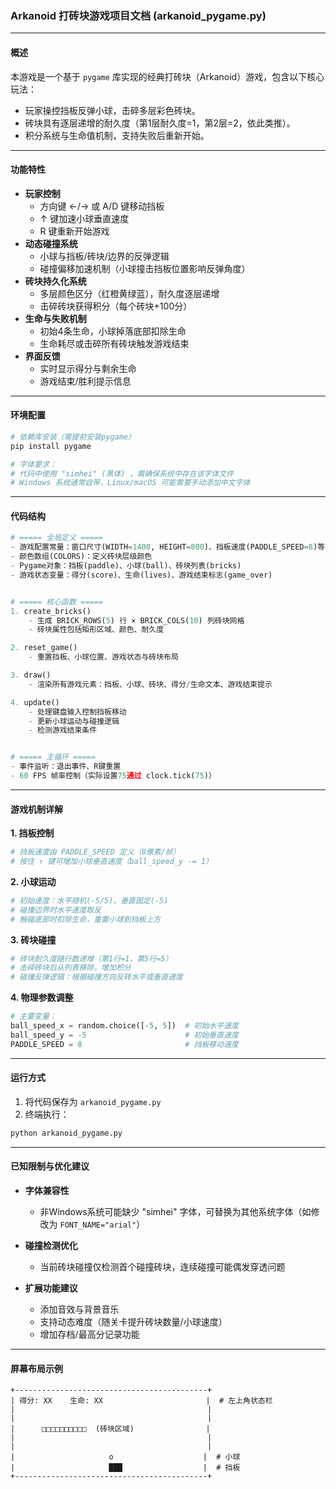 

### Arkanoid 打砖块游戏项目文档 (arkanoid_pygame.py)

---

#### **概述**
本游戏是一个基于 `pygame` 库实现的经典打砖块（Arkanoid）游戏，包含以下核心玩法：
- 玩家操控挡板反弹小球，击碎多层彩色砖块。
- 砖块具有逐层递增的耐久度（第1层耐久度=1，第2层=2，依此类推）。
- 积分系统与生命值机制，支持失败后重新开始。

---

#### **功能特性**
- **玩家控制** 
  - 方向键 ←/→ 或 A/D 键移动挡板
  - ↑ 键加速小球垂直速度
  - R 键重新开始游戏
- **动态碰撞系统**
  - 小球与挡板/砖块/边界的反弹逻辑
  - 碰撞偏移加速机制（小球撞击挡板位置影响反弹角度）
- **砖块持久化系统**
  - 多层颜色区分（红橙黄绿蓝），耐久度逐层递增
  - 击碎砖块获得积分（每个砖块+100分）
- **生命与失败机制**
  - 初始4条生命，小球掉落底部扣除生命
  - 生命耗尽或击碎所有砖块触发游戏结束
- **界面反馈**
  - 实时显示得分与剩余生命
  - 游戏结束/胜利提示信息

---

#### **环境配置**
```python
# 依赖库安装（需提前安装pygame）
pip install pygame

# 字体要求：
# 代码中使用 "simhei" (黑体) ，需确保系统中存在该字体文件
# Windows 系统通常自带，Linux/macOS 可能需要手动添加中文字体
```

---

#### **代码结构**
```python
# ===== 全局定义 =====
- 游戏配置常量：窗口尺寸(WIDTH=1400, HEIGHT=800)、挡板速度(PADDLE_SPEED=8)等
- 颜色数组(COLORS)：定义砖块层级颜色
- Pygame对象：挡板(paddle)、小球(ball)、砖块列表(bricks)
- 游戏状态变量：得分(score)、生命(lives)、游戏结束标志(game_over)


# ===== 核心函数 =====
1. create_bricks()
    - 生成 BRICK_ROWS(5) 行 × BRICK_COLS(10) 列砖块网格
    - 砖块属性包括矩形区域、颜色、耐久度

2. reset_game()
    - 重置挡板、小球位置、游戏状态与砖块布局

3. draw()
    - 渲染所有游戏元素：挡板、小球、砖块、得分/生命文本、游戏结束提示

4. update()
    - 处理键盘输入控制挡板移动
    - 更新小球运动与碰撞逻辑
    - 检测游戏结束条件


# ===== 主循环 =====
- 事件监听：退出事件、R键重置
- 60 FPS 帧率控制（实际设置75通过 clock.tick(75)）
```

---

#### **游戏机制详解**

**1. 挡板控制**
```python
# 挡板速度由 PADDLE_SPEED 定义（8像素/帧）
# 按住 ↑ 键可增加小球垂直速度（ball_speed_y -= 1）
```

**2. 小球运动**
```python
# 初始速度：水平随机(-5/5)，垂直固定(-5)
# 碰撞边界时水平速度取反
# 触碰底部时扣除生命，重置小球到挡板上方
```

**3. 砖块碰撞**
```python
# 砖块耐久度随行数递增（第1行=1，第5行=5）
# 击碎砖块后从列表移除，增加积分
# 碰撞反弹逻辑：根据碰撞方向反转水平或垂直速度
```

**4. 物理参数调整**
```python
# 主要变量：
ball_speed_x = random.choice([-5, 5])  # 初始水平速度
ball_speed_y = -5                      # 初始垂直速度
PADDLE_SPEED = 8                       # 挡板移动速度
```

---

#### **运行方式**
1. 将代码保存为 `arkanoid_pygame.py`
2. 终端执行：
```bash
python arkanoid_pygame.py
```

---

#### **已知限制与优化建议**
- **字体兼容性**
  - 非Windows系统可能缺少 "simhei" 字体，可替换为其他系统字体（如修改为 `FONT_NAME="arial"`）

- **碰撞检测优化**
  - 当前砖块碰撞仅检测首个碰撞砖块，连续碰撞可能偶发穿透问题

- **扩展功能建议**
  - 添加音效与背景音乐
  - 支持动态难度（随关卡提升砖块数量/小球速度）
  - 增加存档/最高分记录功能

---

#### **屏幕布局示例**
```
+-------------------------------------------+
| 得分: XX    生命: XX                       |  # 左上角状态栏
|                                           |
|                                           |
|      □□□□□□□□□□  (砖块区域)                |
|                                           |
|                                           |
|                     o                    |  # 小球
|                     ███                  |  # 挡板
+-------------------------------------------+
```
